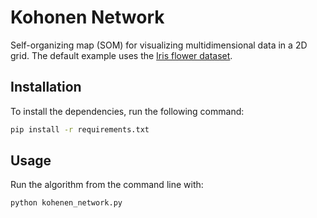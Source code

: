 # Kohonen Network
Self-organizing map (SOM) for visualizing multidimensional data in a 2D grid. The default example uses the [Iris flower dataset](https://en.wikipedia.org/wiki/Iris_flower_data_set).



## Installation

To install the dependencies, run the following command:

```bash
pip install -r requirements.txt
```



## Usage

Run the algorithm from the command line with:

```python
python kohenen_network.py
```

